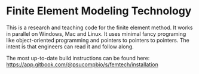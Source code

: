 # Finite Element Modeling Technology

This is a research and teaching code for the finite element method. It works in parallel on Windows, Mac and Linux. It uses minimal fancy programing like object-oriented programming and pointers to pointers to pointers. The intent is that engineers can read it and follow along.

The most up-to-date build instructions can be found here:
https://app.gitbook.com/@psucompbio/s/femtech/installation

